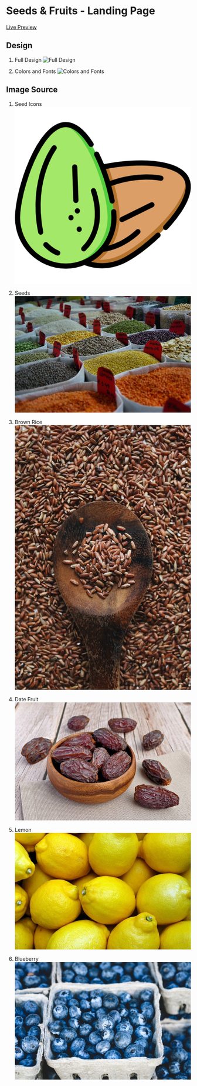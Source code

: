 # Seeds & Fruits - Landing Page

[Live Preview](https://elbhiruni.github.io/odin-landing-page/)

## Design

1. Full Design
   ![Full Design](https://cdn.statically.io/gh/TheOdinProject/curriculum/main/foundations/html_css/project/odin-project.png)

2. Colors and Fonts
   ![Colors and Fonts](https://cdn.statically.io/gh/TheOdinProject/curriculum/main/foundations/html_css/project/colors_and_stuff.png)

## Image Source

1. Seed Icons
   [![Seed icons created by Freepik - Flaticon](/images/seeds.png)](https://www.flaticon.com/free-icons/seed "seed icons")

2. Seeds
   [![Photo by Viktor Smith from Pexels](/images/pexels-viktor-smith-1393382.jpg)](https://www.pexels.com/photo/assorted-color-beans-in-sack-1393382)

3. Brown Rice
   [![Photo by Polina Tankilevitch from Pexels](/images/pexels-polina-tankilevitch-4110253.jpg)](https://www.pexels.com/photo/close-up-photo-of-brown-rice-on-wooden-spoon-4110253/)

4. Date Fruit
   [![Photo by pictavio from Pixabay](/images/dates-g28b618447_640.jpg)](https://pixabay.com/photos/dates-medjool-fruit-dried-6638822/)

5. Lemon
   [![Photo by Richrdjohn from Pixabay](/images/lemons-ga73159156_640.jpg)](https://pixabay.com/photos/lemons-yellow-food-fruit-fresh-2039830/)

6. Blueberry
   [![Photo by veeterzy from Pexels](/images/pexels-veeterzy-70862.jpg)](https://www.pexels.com/photo/blueberry-fruit-on-gray-container-70862/)
